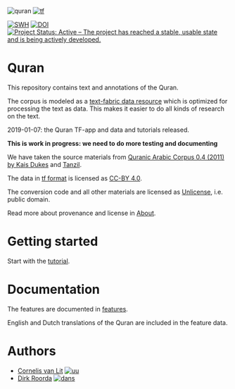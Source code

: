 ![quran](docs/images/quran.png)
[![tf](docs/images/tf-small.png)](https://github.com/annotation/text-fabric)

[![SWH](https://archive.softwareheritage.org/badge/origin/https://github.com/q-ran/quran/)](https://archive.softwareheritage.org/browse/origin/https://github.com/q-ran/quran/)
[![DOI](https://zenodo.org/badge/164148228.svg)](https://doi.org/10.5281/zenodo.2532177)
[![Project Status: Active – The project has reached a stable, usable state and is being actively developed.](https://www.repostatus.org/badges/latest/active.svg)](https://www.repostatus.org/#active)

# Quran

This repository contains text and annotations of the Quran.

The corpus is modeled as a
[text-fabric data resource](https://github.com/annotation/text-fabric)
which is optimized for processing the text as data.
This makes it easier to do all kinds of research on the text.

2019-01-07: the Quran TF-app and data and tutorials released.

**This is work in progress: we need to do more testing and documenting**


We have taken the source materials from
[Quranic Arabic Corpus 0.4 (2011) by Kais Dukes](http://corpus.quran.com)
and
[Tanzil](http://tanzil.net/docs/tanzil_project).

The data in
[tf format](https://annotation.github.io/text-fabric/tf/about/fileformats.html)
is licensed as
[CC-BY 4.0](https://creativecommons.org/licenses/by/4.0/).

The conversion code and all other materials are licensed as
[Unlicense](http://unlicense.org), i.e. public domain.

Read more about provenance and license in
[About](docs/about.md).

Getting started
===============
Start with the
[tutorial](https://nbviewer.jupyter.org/github/annotation/tutorials/blob/master/quran/start.ipynb).

# Documentation

The features are documented in
[features](docs/features.md).

English and Dutch translations of the Quran are included in the feature data.

# Authors

*   [Cornelis van Lit](http://uu.academia.edu/LWCornelisEricvanLit)
    [![uu](docs/images/uu-small.png)](https://www.uu.nl/en/research/religious-studies/islam-and-arabic)
*   [Dirk Roorda](https://github.com/dirkroorda)
    [![dans](docs/images/dans-small.png)](https://dans.knaw.nl/en/about/research-and-innovation/research-and-innovation)

